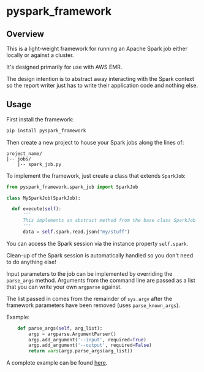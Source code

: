 # pyspark_framework

## Overview
This is a light-weight framework for running an Apache Spark job either locally or against a cluster.

It's designed primarily for use with AWS EMR.

The design intention is to abstract away interacting with the Spark context so the report writer just has to write their application code and nothing else.

## Usage

First install the framework:

```bash
pip install pyspark_framework
```

Then create a new project to house your Spark jobs along the lines of:

```text
project_name/
|-- jobs/
    |-- spark_job.py            
```

To implement the framework, just create a class that extends `SparkJob`:

```python
from pyspark_framework.spark_job import SparkJob

class MySparkJob(SparkJob):

  def execute(self):
      '''
      This implements an abstract method from the base class SparkJob
      '''
      data = self.spark.read.json("my/stuff")

```

You can access the Spark session via the instance property `self.spark`.

Clean-up of the Spark session is automatically handled so you don't need to do anything else!

Input parameters to the job can be implemented by overriding the `parse_args` method. Arguments from the command line are passed as a list that you can write your own `argparse` against.

The list passed in comes from the remainder of `sys.argv` after the framework parameters have been removed (uses `parse_known_args`).

Example:
```python
    def parse_args(self, arg_list):
        argp = argparse.ArgumentParser()
        argp.add_argument('--input', required=True)
        argp.add_argument('--output', required=False)
        return vars(argp.parse_args(arg_list))
```

A complete example can be found [here](https://github.com/SteveyG73/pyspark_framework/tree/master/pyspark_framework/examples).
